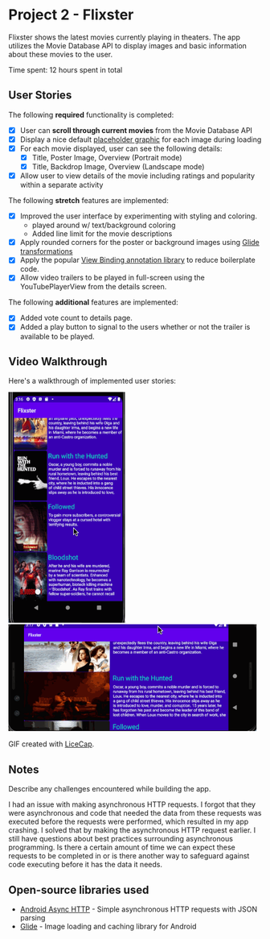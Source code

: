 # Project 2 - Flixster

Flixster shows the latest movies currently playing in theaters. The app utilizes the Movie Database API to display images and basic information about these movies to the user.

Time spent: 12 hours spent in total

## User Stories

The following **required** functionality is completed:

* [X] User can **scroll through current movies** from the Movie Database API
* [X] Display a nice default [placeholder graphic](https://guides.codepath.org/android/Displaying-Images-with-the-Glide-Library#advanced-usage) for each image during loading
* [X] For each movie displayed, user can see the following details:
  * [X] Title, Poster Image, Overview (Portrait mode)
  * [X] Title, Backdrop Image, Overview (Landscape mode)
* [X] Allow user to view details of the movie including ratings and popularity within a separate activity

The following **stretch** features are implemented:

* [X] Improved the user interface by experimenting with styling and coloring.
     - played around w/ text/background coloring
     - Added line limit for the movie descriptions
* [X] Apply rounded corners for the poster or background images using [Glide transformations](https://guides.codepath.org/android/Displaying-Images-with-the-Glide-Library#transformations)
* [X] Apply the popular [View Binding annotation library](http://guides.codepath.org/android/Reducing-View-Boilerplate-with-ViewBinding) to reduce boilerplate code.
* [X] Allow video trailers to be played in full-screen using the YouTubePlayerView from the details screen.

The following **additional** features are implemented:

* [X] Added vote count to details page.
* [X] Added a play button to signal to the users whether or not the trailer is available to be played.

## Video Walkthrough

Here's a walkthrough of implemented user stories:

<img src='https://github.com/hyang00/Flixster/blob/master/FlixsterSmallVert.gif' width='' alt='Video Walkthrough' />
<img src='https://github.com/hyang00/Flixster/blob/master/FlixsterSmallHorz.gif' width='' alt='Video Walkthrough' />

GIF created with [LiceCap](http://www.cockos.com/licecap/).

## Notes

Describe any challenges encountered while building the app.

I had an issue with making asynchronous HTTP requests. I forgot that they were asynchronous and code that needed the data from these requests was executed before the requests were performed, which resulted in my app crashing. I solved that by making the asynchronous HTTP request earlier. I still have questions about best practices surrounding asynchronous programming. Is there a certain amount of time we can expect these requests to be completed in or is there another way to safeguard against code executing before it has the data it needs.

## Open-source libraries used

- [Android Async HTTP](https://github.com/loopj/android-async-http) - Simple asynchronous HTTP requests with JSON parsing
- [Glide](https://github.com/bumptech/glide) - Image loading and caching library for Android



